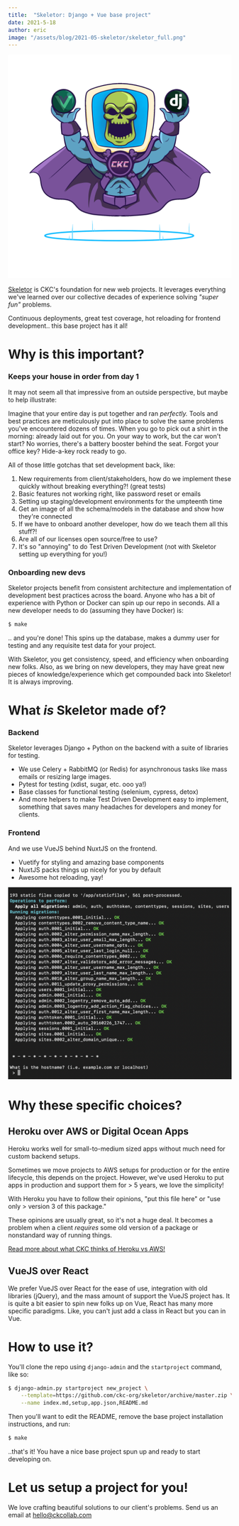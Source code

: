 ```yaml
---
title:  "Skeletor: Django + Vue base project"
date: 2021-5-18
author: eric
image: "/assets/blog/2021-05-skeletor/skeletor_full.png"
---
```


<img src="/assets/blog/2021-05-skeletor/skeletor_full.png" class="inline-image">

[Skeletor](https://github.com/ckc-org/skeletor) is CKC's foundation for new web projects. It
leverages everything we've learned over our collective decades of experience solving _"super fun"_
problems. 

Continuous deployments, great test coverage, hot reloading for frontend development.. this
base project has it all!

<!--more-->

<div style="clear: both">
</div>


# Why is this important?

### Keeps your house in order from day 1

It may not seem all that impressive from an outside perspective, but maybe to help illustrate:

Imagine that your entire day is put together and ran _perfectly._ Tools and best practices are meticulously 
put into place to solve the same problems you've encountered dozens of times. When you go to pick out a shirt
in the morning: already laid out for you. On your way to work, but the car won't start? No worries, 
there's a battery booster behind the seat. Forgot your office key? Hide-a-key rock ready to go.

All of those little gotchas that set development back, like:
1. New requirements from client/stakeholders, how do we implement these quickly without breaking everything?! (great tests)
1. Basic features not working right, like password reset or emails
1. Setting up staging/development environments for the umpteenth time
1. Get an image of all the schema/models in the database and show how they're connected 
1. If we have to onboard another developer, how do we teach them all this stuff?!
1. Are all of our licenses open source/free to use?
1. It's so "annoying" to do Test Driven Development (not with Skeletor setting up everything for you!)

### Onboarding new devs

Skeletor projects benefit from consistent architecture and implementation of development best practices across the board. 
Anyone who has a bit of experience with Python or Docker can spin up our repo in seconds. All a new developer
needs to do (assuming they have Docker) is:

```bash
$ make
```

.. and you're done! This spins up the database, makes a dummy user for testing and any requisite test data
for your project.

With Skeletor, you get consistency, speed, and efficiency when onboarding new folks. Also, as we bring on new
developers, they may have great new pieces of knowledge/experience which get compounded back into Skeletor! It
is always improving.


# What _is_ Skeletor made of?

### Backend

Skeletor leverages Django + Python on the backend with a suite of libraries for testing.

 * We use Celery + RabbitMQ (or Redis) for asynchronous tasks like mass emails or resizing large images.
 * Pytest for testing (xdist, sugar, etc. ooo ya!)
 * Base classes for functional testing (selenium, cypress, detox)
 * And more helpers to make Test Driven Development easy to implement, something that saves many headaches for developers and money for clients.

### Frontend

And we use VueJS behind NuxtJS on the frontend.

 * Vuetify for styling and amazing base components
 * NuxtJS packs things up nicely for you by default
 * Awesome hot reloading, yay! 

<div class="img-bordered">
    <img src="/assets/blog/2021-05-skeletor/skeletor_install.png">
</div>

# Why these specific choices?

## Heroku over AWS or Digital Ocean Apps

Heroku works well for small-to-medium sized apps without much need for custom backend setups.

Sometimes we move projects to AWS setups for production or for the entire lifecycle, this
depends on the project. However, we've used Heroku to put apps in production and support them
for > 5 years, we love the simplicity!

With Heroku you have to follow their opinions, "put this file here" or "use only > version 3 of this package."

These opinions are usually great, so it's not a huge deal. It becomes a problem when a client _requires_
some old version of a package or nonstandard way of running things.

[Read more about what CKC thinks of Heroku vs AWS!](https://ckcollab.com/2019/03/15/heroku-vs-aws.html)

## VueJS over React

We prefer VueJS over React for the ease of use, integration with old libraries (jQuery), 
and the mass amount of support the VueJS project has. It is quite a bit easier to spin
new folks up on Vue, React has many more specific paradigms. Like, you can't just add a
class in React but you can in Vue.

# How to use it?

You'll clone the repo using `django-admin` and the `startproject` command, like so:

```bash
$ django-admin.py startproject new_project \
    --template=https://github.com/ckc-org/skeletor/archive/master.zip \
    --name index.md,setup,app.json,README.md
```

Then you'll want to edit the README, remove the base project installation instructions, and
run:

```bash
$ make
```

..that's it! You have a nice base project spun up and ready to start developing on.

# Let us setup a project for you!

We love crafting beautiful solutions to our client's problems. Send us an email at [hello@ckcollab.com](mailto:hello@ckcollab.com)
